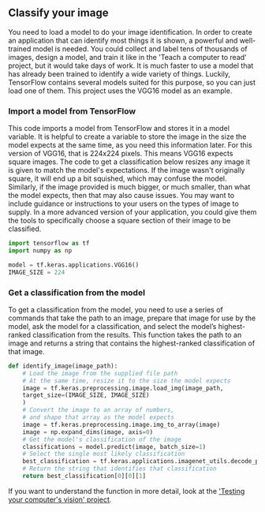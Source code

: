 ## Classify your image
You need to load a model to do your image identification. In order to create an application that can identify most things it is shown, a powerful and well-trained model is needed. You could collect and label tens of thousands of images, design a model, and train it like in the 'Teach a computer to read' project, but it would take days of work. It is much faster to use a model that has already been trained to identify a wide variety of things. Luckily, TensorFlow contains several models suited for this purpose, so you can just load one of them. This project uses the VGG16 model as an example.


### Import a model from TensorFlow
This code imports a model from TensorFlow and stores it in a model variable. It is helpful to create a variable to store the image in the size the model expects at the same time, as you need this information later. For this version of VGG16, that is 224x224 pixels. This means VGG16 expects square images. The code to get a classification below resizes any image it is given to match the model's expectations. If the image wasn't originally square, it will end up a bit squished, which may confuse the model. Similarly, if the image provided is much bigger, or much smaller, than what the model expects, then that may also cause issues. You may want to include guidance or instructions to your users on the types of image to supply. In a more advanced version of your application, you could give them the tools to specifically choose a square section of their image to be classified.

```python
import tensorflow as tf
import numpy as np

model = tf.keras.applications.VGG16()
IMAGE_SIZE = 224
```

### Get a classification from the model
To get a classification from the model, you need to use a series of commands that take the path to an image, prepare that image for use by the model, ask the model for a classification, and select the model’s highest-ranked classification from the results. This function takes the path to an image and returns a string that contains the highest-ranked classification of that image.

```python
def identify_image(image_path):
    # Load the image from the supplied file path
    # At the same time, resize it to the size the model expects
    image = tf.keras.preprocessing.image.load_img(image_path, 
    target_size=(IMAGE_SIZE, IMAGE_SIZE)
    )
    # Convert the image to an array of numbers,
    # and shape that array as the model expects
    image = tf.keras.preprocessing.image.img_to_array(image)
    image = np.expand_dims(image, axis=0)
    # Get the model's classification of the image
    classifications = model.predict(image, batch_size=1)
    # Select the single most likely classification 
    best_classification = tf.keras.applications.imagenet_utils.decode_predictions(classifications, top=1)
    # Return the string that identifies that classification
    return best_classification[0][0][1]
```
If you want to understand the function in more detail, look at the ['Testing your computer's vision' project](https://projects.raspberrypi.org/en/projects/testing-your-computers-vision).
